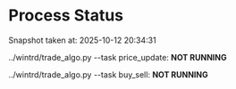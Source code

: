# Process Status

Snapshot taken at: 2025-10-12 20:34:31

../wintrd/trade_algo.py --task price_update: **NOT RUNNING**

../wintrd/trade_algo.py --task buy_sell: **NOT RUNNING**

